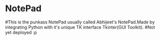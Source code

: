 # NotePad
#This is the punkass NotePad usually called Abhijeet's NotePad.Made by integrating Python with it's unique TK interface Tkinter(GUI Toolkit).
#Not yet deployed :p
